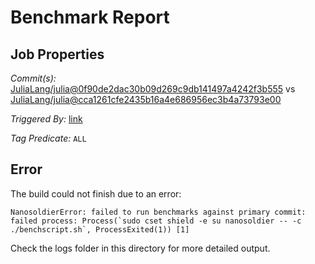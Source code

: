 # Benchmark Report

## Job Properties

*Commit(s):* [JuliaLang/julia@0f90de2dac30b09d269c9db141497a4242f3b555](https://github.com/JuliaLang/julia/commit/0f90de2dac30b09d269c9db141497a4242f3b555) vs [JuliaLang/julia@cca1261cfe2435b16a4e686956ec3b4a73793e00](https://github.com/JuliaLang/julia/commit/cca1261cfe2435b16a4e686956ec3b4a73793e00)

*Triggered By:* [link](https://github.com/JuliaLang/julia/pull/25890#issuecomment-368084067)

*Tag Predicate:* `ALL`

## Error

The build could not finish due to an error:

```
NanosoldierError: failed to run benchmarks against primary commit: failed process: Process(`sudo cset shield -e su nanosoldier -- -c ./benchscript.sh`, ProcessExited(1)) [1]
```

Check the logs folder in this directory for more detailed output.

